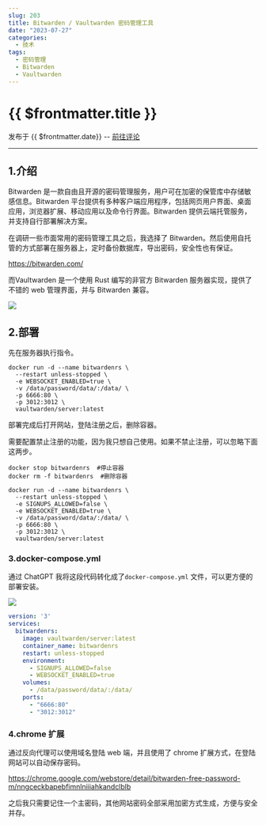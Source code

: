 ```yaml
---
slug: 203
title: Bitwarden / Vaultwarden 密码管理工具
date: "2023-07-27"
categories: 
  - 技术
tags:
  - 密码管理
  - Bitwarden
  - Vaultwarden
---
```


# {{ $frontmatter.title }}

发布于 {{ $frontmatter.date}} -- [前往评论](https://zishu.me)

---




## 1.介绍

Bitwarden 是一款自由且开源的密码管理服务，用户可在加密的保管库中存储敏感信息。Bitwarden 平台提供有多种客户端应用程序，包括网页用户界面、桌面应用，浏览器扩展、移动应用以及命令行界面。Bitwarden 提供云端托管服务，并支持自行部署解决方案。

在调研一些市面常用的密码管理工具之后，我选择了 Bitwarden。然后使用自托管的方式部署在服务器上，定时备份数据库，导出密码，安全性也有保证。

https://bitwarden.com/

而Vaultwarden 是一个使用 Rust 编写的非官方 Bitwarden 服务器实现，提供了不错的 web 管理界面，并与 Bitwarden 兼容。

![](https://imgurl.zishu.me/images/2023/64c2607587a9a.png)

## 2.部署

先在服务器执行指令。

```shell
docker run -d --name bitwardenrs \  
  --restart unless-stopped \  
  -e WEBSOCKET_ENABLED=true \  
  -v /data/password/data/:/data/ \  
  -p 6666:80 \  
  -p 3012:3012 \  
  vaultwarden/server:latest
```

部署完成后打开网站，登陆注册之后，删除容器。

需要配置禁止注册的功能，因为我只想自己使用。如果不禁止注册，可以忽略下面这两步。

```shell
docker stop bitwardenrs  #停止容器  
docker rm -f bitwardenrs  #删除容器
```

```shell
docker run -d --name bitwardenrs \  
  --restart unless-stopped \  
  -e SIGNUPS_ALLOWED=false \  
  -e WEBSOCKET_ENABLED=true \  
  -v /data/password/data/:/data/ \  
  -p 6666:80 \  
  -p 3012:3012 \  
  vaultwarden/server:latest
```

### 3.docker-compose.yml

通过 ChatGPT 我将这段代码转化成了`docker-compose.yml` 文件，可以更方便的部署安装。

![](https://imgurl.zishu.me/images/2023/64c261e24fc4a.png)

```yml
version: '3'
services:
  bitwardenrs:
    image: vaultwarden/server:latest
    container_name: bitwardenrs
    restart: unless-stopped
    environment:
      - SIGNUPS_ALLOWED=false
      - WEBSOCKET_ENABLED=true
    volumes:
      - /data/password/data/:/data/
    ports:
      - "6666:80"
      - "3012:3012"
```

### 4.chrome 扩展

通过反向代理可以使用域名登陆 web 端，并且使用了 chrome 扩展方式，在登陆网站可以自动保存密码。

https://chrome.google.com/webstore/detail/bitwarden-free-password-m/nngceckbapebfimnlniiiahkandclblb

之后我只需要记住一个主密码，其他网站密码全部采用加密方式生成，方便与安全并存。
